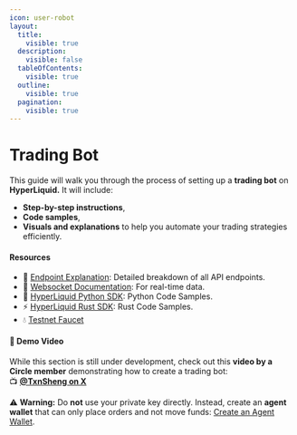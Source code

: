 ```yaml
---
icon: user-robot
layout:
  title:
    visible: true
  description:
    visible: false
  tableOfContents:
    visible: true
  outline:
    visible: true
  pagination:
    visible: true
---
```


# Trading Bot

This guide will walk you through the process of setting up a **trading bot** on **HyperLiquid.** It will include:

* **Step-by-step instructions**,
* **Code samples**,
* **Visuals and explanations** to help you automate your trading strategies efficiently.

#### Resources

* 📌 [Endpoint Explanation](endpoints.md): Detailed breakdown of all API endpoints.
* 📌 [Websocket Documentation](https://hyperliquid.gitbook.io/hyperliquid-docs/for-developers/api/websocket): For real-time data.
* 🚀 [HyperLiquid Python SDK](https://github.com/hyperliquid-dex/hyperliquid-python-sdk): Python Code Samples.
* ⚡ [HyperLiquid Rust SDK](https://github.com/hyperliquid-dex/hyperliquid-rust-sdk): Rust Code Samples.
* 💧 [Testnet Faucet](https://hyperliquid.gitbook.io/hyperliquid-docs/onboarding/testnet-faucet)

#### 🎥 **Demo Video**

While this section is still under development, check out this **video by a Circle member** demonstrating how to create a trading bot:\
📺 [**@TxnSheng on X**](https://x.com/TxnSheng/status/1824349434353947007)

⚠️ **Warning:** Do **not** use your private key directly. Instead, create an **agent wallet** that can only place orders and not move funds: [Create an Agent Wallet](https://app.hyperliquid.xyz/API).
